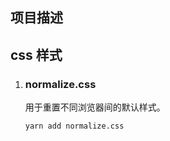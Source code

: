 ## 项目描述

## css 样式

1. ###  normalize.css

   用于重置不同浏览器间的默认样式。

   ```shell
   yarn add normalize.css
   ```